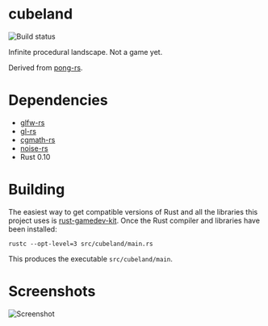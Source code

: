 cubeland
========

![Build status](https://travis-ci.org/rlane/cubeland.png)

Infinite procedural landscape. Not a game yet.

Derived from [pong-rs](https://github.com/zokier/pong-rs).


Dependencies
============

* [glfw-rs](https://github.com/bjz/glfw-rs)
* [gl-rs](https://github.com/bjz/gl-rs)
* [cgmath-rs](https://github.com/bjz/cgmath-rs)
* [noise-rs](https://github.com/bjz/noise-rs)
* Rust 0.10


Building
========

The easiest way to get compatible versions of Rust and all the libraries this
project uses is [rust-gamedev-kit][1]. Once the Rust compiler and libraries
have been installed:

    rustc --opt-level=3 src/cubeland/main.rs

This produces the executable `src/cubeland/main`.

[1]: https://github.com/rlane/rust-gamedev-kit


Screenshots
===========

![Screenshot](https://raw.github.com/rlane/cubeland/master/doc/screenshot.png)
